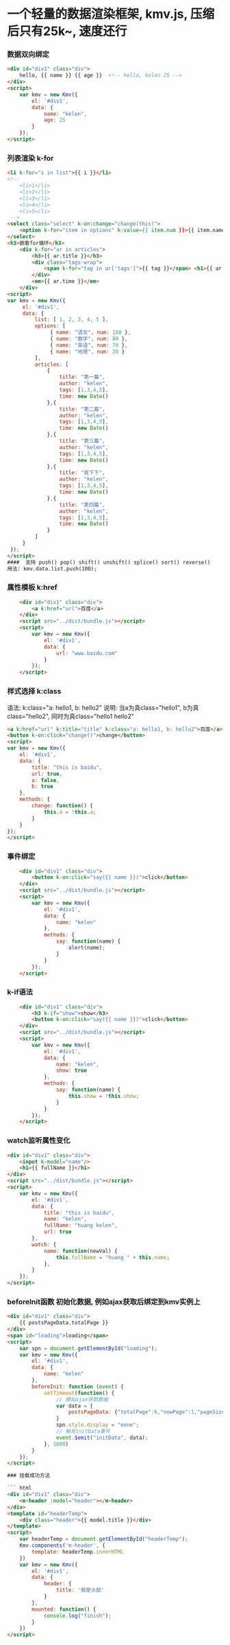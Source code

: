 # 一个轻量的数据渲染框架, kmv.js, 压缩后只有25k~, 速度还行

### 数据双向绑定

``` html
<div id="div1" class="div">
    hello, {{ name }} {{ age }}  <!-- hello, kelen 25 -->
</div>
<script>
    var kmv = new Kmv({
        el: '#div1',
        data: {
            name: "kelen",
            age: 25
        }
    });
</script>
```
### 列表渲染 k-for

``` html
<li k-for="i in list">{{ i }}</li>
<!--
    <li>1</li>
    <li>2</li>
    <li>3</li>
    <li>4</li>
    <li>5</li>
 -->
<select class="select" k-on:change="change(this)">
    <option k-for="item in options" k:value={{ item.num }}>{{ item.name }}</option>
</select>
<h3>嵌套for循环</h3>
    <div k-for="ar in articles">
        <h3>{{ ar.title }}</h3>
        <div class="tags-wrap">
            <span k-for="tag in ar['tags']">{{ tag }}</span> <h1>{{ ar.author }}</h1>
        </div>
        <em>{{ ar.time }}</em>
    </div>
<script>
var kmv = new Kmv({
     el: '#div1',
     data: {
         list: [ 1, 2, 3, 4, 5 ],
         options: [
              { name: "语文", num: 100 },
              { name: "数学", num: 80 },
              { name: "英语", num: 70 },
              { name: "地理", num: 20 }
         ],
         articles: [
             {
                 title: "第一篇",
                 author: "kelen",
                 tags: [1,3,4,5],
                 time: new Date()
             },{
                 title: "第二篇",
                 author: "kelen",
                 tags: [1,3,4,5],
                 time: new Date()
             },{
                 title: "第三篇",
                 author: "kelen",
                 tags: [1,3,4,5],
                 time: new Date()
             },{
                 title: "我下下",
                 author: "kelen",
                 tags: [1,3,4,5],
                 time: new Date()
             },{
                 title: "第四篇",
                 author: "kelen",
                 tags: [1,3,4,5],
                 time: new Date()
             }
         ]
     }
 });
</script>
####  支持 push() pop() shift() unshift() splice() sort() reverse()
用法: kmv.data.list.push(100);
```

### 属性模板 k:href
``` html
    <div id="div1" class="div">
        <a k:href="url">百度</a>
    </div>
    <script src="../dist/bundle.js"></script>
    <script>
        var kmv = new Kmv({
            el: '#div1',
            data: {
                url: "www.baidu.com"
            }
        });
    </script>
```

### 样式选择 k:class

语法: k:class="a: hello1, b: hello2"
说明: 当a为真class="hello1", b为真class="hello2", 同时为真class="hello1 hello2"

``` html
<a k:href="url" k:title="title" k:class="a: hello1, b: hello2">百度</a>
<button k-on:click="change()">change</button>
<script>
var kmv = new Kmv({
    el: '#div1',
    data: {
        title: "this is baidu",
        url: true,
        a: false,
        b: true
    },
    methods: {
        change: function() {
            this.a = !this.a;
        }
    }
});
</script>
```

### 事件绑定
``` html
    <div id="div1" class="div">
        <button k-on:click="say({{ name }})">click</button>
    </div>
    <script src="../dist/bundle.js"></script>
    <script>
        var kmv = new Kmv({
            el: '#div1',
            data: {
                name: "kelen"
            },
            methods: {
                say: function(name) {
                    alert(name);
                }
            }
        });
    </script>
```

### k-if语法
``` html
    <div id="div1" class="div">
        <h3 k-if="show">show</h3>
        <button k-on:click="say({{ name }})">click</button>
    </div>
    <script src="../dist/bundle.js"></script>
    <script>
        var kmv = new Kmv({
            el: '#div1',
            data: {
                name: "kelen",
                show: true
            },
            methods: {
                say: function(name) {
                    this.show = !this.show;
                }
            }
        });
    </script>
```

### watch监听属性变化

``` html
<div id="div1" class="div">
    <input k-model="name"/>
    <h1>{{ fullName }}</h1>
</div>
<script src="../dist/bundle.js"></script>
<script>
    var kmv = new Kmv({
        el: '#div1',
        data: {
            title: "this is baidu",
            name: "kelen",
            fullName: "huang kelen",
            url: true
        },
        watch: {
            name: function(newVal) {
                this.fullName = "huang " + this.name;
            },
        }
    });
</script>
```

### beforeInit函数 初始化数据, 例如ajax获取后绑定到kmv实例上

``` html
<div id="div1" class="div">
    {{ postsPageData.totalPage }}
</div>
<span id="loading">loading</span>
<script>
    var spn = document.getElementById("loading");
    var kmv = new Kmv({
        el: '#div1',
        data: {
            name: "kelen"
        },
        beforeInit: function (event) {
            setTimeout(function() {
                // 模拟ajax获取数据
                var data = {
                    postsPageData: {"totalPage":6,"nowPage":1,"pageSize":8 }
                }
                spn.style.display = "none";
                // 触发initData事件
                event.$emit("initData", data);
            }, 1000)
        }
    });
</script>

### 挂载成功方法

``` html
<div id="div1" class="div">
    <m-header :model="header"></m-header>
</div>
<template id="headerTemp">
    <div class="header">{{ model.title }}</div>
</template>
<script>
    var headerTemp = document.getElementById("headerTemp");
    Kmv.components('m-header', {
        template: headerTemp.innerHTML
    })
    var kmv = new Kmv({
        el: '#div1',
        data: {
            header: {
                title: '我是头部'
            }
        },
        mounted: function() {
            console.log("finish");
        }
    })
</script>
```
